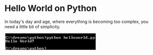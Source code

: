# Hello World on Python

In today's day and age, where everything is becoming too complex, you need a little bit of simplicity.

![Presentation](helloworldpy.jpg)
